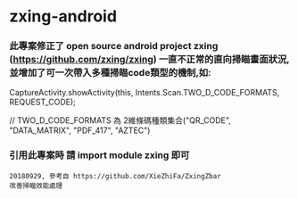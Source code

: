 # zxing-android



### 此專案修正了 open source android project zxing (https://github.com/zxing/zxing) 一直不正常的直向掃瞄畫面狀況, 並增加了可一次帶入多種掃瞄code類型的機制,如:

CaptureActivity.showActivity(this, Intents.Scan.TWO_D_CODE_FORMATS, REQUEST_CODE);

// TWO_D_CODE_FORMATS 為 2維條碼種類集合("QR_CODE", "DATA_MATRIX", "PDF_417", "AZTEC")


### 引用此專案時 請 import module zxing 即可





``` 
20180929, 參考自 https://github.com/XieZhiFa/ZxingZbar
改善掃瞄效能處理
```
